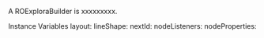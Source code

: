 A ROExploraBuilder is xxxxxxxxx.

Instance Variables
	layout:		<Object>
	lineShape:		<Object>
	nextId:		<Object>
	nodeListeners:		<Object>
	nodeProperties:		<Object>
	nodes:		<Object>
	popUp:		<Object>
	view:		<Object>

layout
	- xxxxx

lineShape
	- xxxxx

nextId
	- xxxxx

nodeListeners
	- xxxxx

nodeProperties
	- xxxxx

nodes
	- xxxxx

popUp
	- xxxxx

view
	- xxxxx
